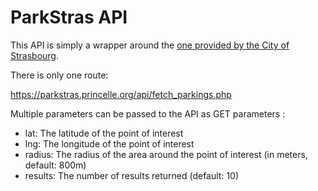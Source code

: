 # ParkStras API

This API is simply a wrapper around the [one provided by the City of Strasbourg](https://data.strasbourg.eu/pages/accueil/).

There is only one route:

https://parkstras.princelle.org/api/fetch_parkings.php

Multiple parameters can be passed to the API as GET parameters :

- lat: The latitude of the point of interest
- lng: The longitude of the point of interest
- radius: The radius of the area around the point of interest (in meters, default: 800m)
- results: The number of results returned (default: 10)
